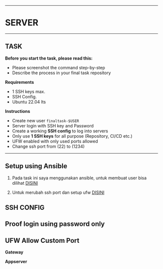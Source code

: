 
-----
# **SERVER**
-----

## TASK

**Before you start the task, please read this:**
- Please screenshot the command step-by-step
- Describe the process in your final task repository

**Requirements**
- 1 SSH keys max.
- SSH Config.
- Ubuntu 22.04 lts

**Instructions**
- Create new user `finaltask-$USER`
- Server login with SSH key and Password
- Create a working **SSH config** to log into servers
- Only use **1 SSH keys** for all purpose (Repository, CI/CD etc.)
- UFW enabled with only used ports allowed
- Change ssh port from (22) to (1234)

-----

## Setup using Ansible

1. Pada task ini saya menggunakan ansible, untuk membuat user bisa dilihat [DISINI](../ansible/2_create_user.yaml) 

2. Untuk merubah ssh port dan setup ufw [DISINI](../ansible/3_setup_ufw.yaml)


## SSH CONFIG



## Proof login using password only




## UFW Allow Custom Port





**Gateway**




**Appserver**


